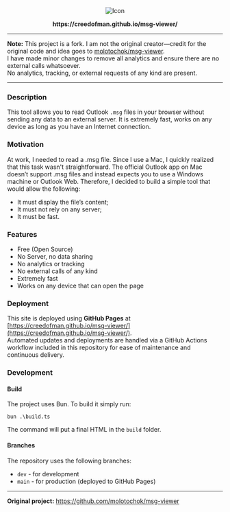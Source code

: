 <div align="center">
    <img src="https://github.com/user-attachments/assets/f065cc3a-c40b-4917-ac51-006cfbc78f0f" alt="Icon"/>
    <p><strong>https://creedofman.github.io/msg-viewer/</strong><p>
</div>

---

**Note:** This project is a fork. I am not the original creator—credit for the original code and idea goes to [molotochok/msg-viewer](https://github.com/molotochok/msg-viewer).  
I have made minor changes to remove all analytics and ensure there are no external calls whatsoever.  
No analytics, tracking, or external requests of any kind are present.

---

### Description
This tool allows you to read Outlook `.msg` files in your browser without sending any data to an external server. It is extremely fast, works on any device as long as you have an Internet connection.

### Motivation
At work, I needed to read a .msg file. Since I use a Mac, I quickly realized that this task wasn't straightforward. The official Outlook app on Mac doesn’t support .msg files and instead expects you to use a Windows machine or Outlook Web. Therefore, I decided to build a simple tool that would allow the following:
  - It must display the file’s content;
  - It must not rely on any server;
  - It must be fast.

### Features
  - Free (Open Source)
  - No Server, no data sharing
  - No analytics or tracking
  - No external calls of any kind
  - Extremely fast
  - Works on any device that can open the page

### Deployment

This site is deployed using **GitHub Pages** at [https://creedofman.github.io/msg-viewer/](https://creedofman.github.io/msg-viewer/).  
Automated updates and deployments are handled via a GitHub Actions workflow included in this repository for ease of maintenance and continuous delivery.

### Development

#### Build
The project uses Bun. To build it simply run:
```
bun .\build.ts
```
The command will put a final HTML in the `build` folder.

#### Branches
The repository uses the following branches:
 - `dev` - for development
 - `main` - for production (deployed to GitHub Pages)

---

**Original project:** https://github.com/molotochok/msg-viewer
